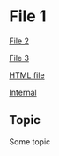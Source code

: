 # File 1

[File 2](file2.md)

[File 3](file3.md)

[HTML file](file.html)

[Internal](#topic)

## Topic

Some topic

